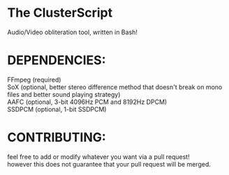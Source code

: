 # The ClusterScript
Audio/Video obliteration tool, written in Bash!  

# DEPENDENCIES:
FFmpeg (required)  
SoX (optional, better stereo difference method that doesn't break on mono files and better sound playing strategy)  
AAFC (optional, 3-bit 4096Hz PCM and 8192Hz DPCM)  
SSDPCM (optional, 1-bit SSDPCM)  

# CONTRIBUTING:
feel free to add or modify whatever you want via a pull request!  
however this does not guarantee that your pull request will be merged.

